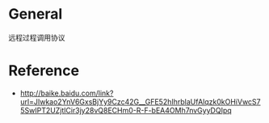 # General

远程过程调用协议

# Reference

 - http://baike.baidu.com/link?url=JIwkao2YnV6GxsBjYy9Czc42G__GFE52hIhrblaUfAlqzk0kOHiVwcS75SwIPT2UZjtlCir3jy28vQ8ECHm0-R-F-bEA4OMh7nvGyyDQIpq